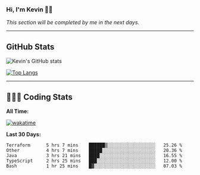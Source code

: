 ### Hi, I'm Kevin 👋🏻

_This section will be completed by me in the next days._


--- 
## GitHub Stats
![Kevin's GitHub stats](https://github-readme-stats.vercel.app/api?username=kevin-kraus&show_icons=true&theme=dark)

[![Top Langs](https://github-readme-stats.vercel.app/api/top-langs/?username=kevin-kraus&layout=compact&theme=dark)]()

---
## 🧑🏻‍💻 Coding Stats

**All Time:**

[![wakatime](https://wakatime.com/badge/user/2ee1869b-72a2-4c21-b5f7-e95432f5a1cf.svg?style=flat)](https://wakatime.com/@2ee1869b-72a2-4c21-b5f7-e95432f5a1cf)

**Last 30 Days:**

<!--START_SECTION:waka-->

```text
Terraform      5 hrs 7 mins    ██████▒░░░░░░░░░░░░░░░░░░   25.26 %
Other          4 hrs 7 mins    █████░░░░░░░░░░░░░░░░░░░░   20.36 %
Java           3 hrs 21 mins   ████░░░░░░░░░░░░░░░░░░░░░   16.55 %
TypeScript     2 hrs 25 mins   ███░░░░░░░░░░░░░░░░░░░░░░   12.00 %
Bash           1 hr 25 mins    █▓░░░░░░░░░░░░░░░░░░░░░░░   07.03 %
```

<!--END_SECTION:waka-->

